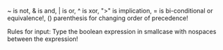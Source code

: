 ~ is not,
& is and,
| is or,
^ is xor,
">" is implication,
= is bi-conditional or equivalence!,
() parenthesis for changing order of precedence!

Rules for input: Type the boolean expression in smallcase with nospaces between the expression!
